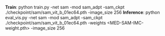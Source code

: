 **Train**: python train.py -net sam -mod sam_adpt -sam_ckpt ./checkpoint/sam/sam_vit_b_01ec64.pth -image_size 256
**Inference**: python eval_vis.py -net sam -mod sam_adpt -sam_ckpt ./checkpoint/sam/sam_vit_b_01ec64.pth -weights <MED-SAM-IMC-weight.pth> -image_size 256 
